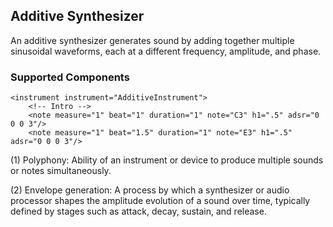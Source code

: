 ## Additive Synthesizer

An additive synthesizer generates sound by adding together multiple sinusoidal waveforms, each at a different frequency, amplitude, and phase.

### Supported Components
	<instrument instrument="AdditiveInstrument">
		<!-- Intro -->
		<note measure="1" beat="1" duration="1" note="C3" h1=".5" adsr="0 0 0 3"/>
		<note measure="1" beat="1.5" duration="1" note="E3" h1=".5" adsr="0 0 0 3"/>

(1) Polyphony: Ability of an instrument or device to produce multiple sounds or notes simultaneously.

(2) Envelope generation: A process by which a synthesizer or audio processor shapes the amplitude evolution of a sound over time, typically defined by stages such as attack, decay, sustain, and release.
